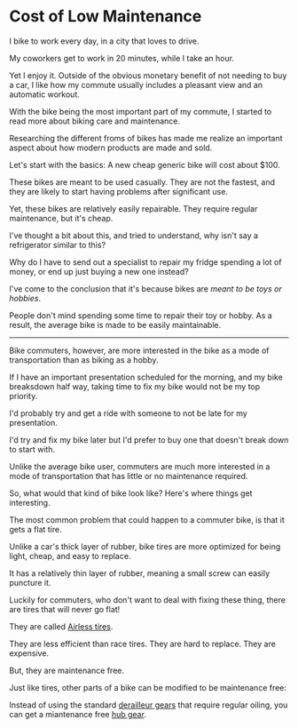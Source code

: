 # Cost of Low Maintenance

I bike to work every day, in a city that loves to drive.

My coworkers get to work in 20 minutes, while I take an hour.

Yet I enjoy it. Outside of the obvious monetary benefit of not needing to buy a car, I like how my commute usually includes a pleasant view and an automatic workout.

With the bike being the most important part of my commute, I started to read more about biking care and maintenance.

Researching the different froms of bikes has made me realize an important aspect about how modern products are made and sold.

Let's start with the basics: A new cheap generic bike will cost about $100.

These bikes are meant to be used casually. They are not the fastest, and they are likely to start having problems after significant use.

Yet, these bikes are relatively easily repairable. They require regular maintenance, but it's cheap.

I've thought a bit about this, and tried to understand, why isn't say a refrigerator similar to this?

Why do I have to send out a specialist to repair my fridge spending a lot of money, or end up just buying a new one instead?

I've come to the conclusion that it's because bikes are *meant to be toys or hobbies*.

People don't mind spending some time to repair their toy or hobby. As a result, the average bike is made to be easily maintainable.

---

Bike commuters, however, are more interested in the bike as a mode of transportation than as biking as a hobby.

If I have an important presentation scheduled for the morning, and my bike breaksdown half way, taking time to fix my bike would not be my top priority.

I'd probably try and get a ride with someone to not be late for my presentation.

I'd try and fix my bike later but I'd prefer to buy one that doesn't break down to start with.

Unlike the average bike user, commuters are much more interested in a mode of transportation that has little or no maintenance required.

So, what would that kind of bike look like? Here's where things get interesting.

The most common problem that could happen to a commuter bike, is that it gets a flat tire.

Unlike a car's thick layer of rubber, bike tires are more optimized for being light, cheap, and easy to replace.

It has a relatively thin layer of rubber, meaning a small screw can easily puncture it.

Luckily for commuters, who don't want to deal with fixing these thing, there are tires that will never go flat!

They are called [Airless tires](https://en.wikipedia.org/wiki/Airless_tire).

They are less efficient than race tires. They are hard to replace. They are expensive.

But, they are maintenance free.

Just like tires, other parts of a bike can be modified to be maintenance free:

Instead of using the standard [derailleur gears](https://en.wikipedia.org/wiki/Derailleur_gears) that require regular oiling, you can get a miantenance free [hub gear](https://en.wikipedia.org/wiki/Hub_gear).
